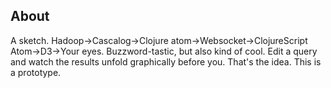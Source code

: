 ## About

A sketch. Hadoop->Cascalog->Clojure atom->Websocket->ClojureScript
Atom->D3->Your eyes. Buzzword-tastic, but also kind of cool. Edit a query and
watch the results unfold graphically before you. That's the idea. This is a
prototype.
